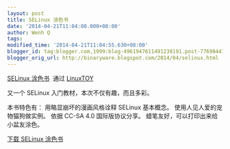 ```yaml
---
layout: post
title: SELinux 涂色书
date: '2014-04-21T11:04:00.000+08:00'
author: Wenh Q
tags:
modified_time: '2014-04-21T11:04:55.630+08:00'
blogger_id: tag:blogger.com,1999:blog-4961947611491238191.post-7769844703275113085
blogger_orig_url: http://binaryware.blogspot.com/2014/04/selinux.html
---
```

[SELinux
涂色书](https://linuxtoy.org/archives/selinux-coloring-book.html)  通过
[LinuxTOY](https://linuxtoy.org/)


又一个 SELinux 入门教材，本次不仅有趣，而且多彩。

本书特色有：
用略显崩坏的漫画风格诠释 SELinux 基本概念。
使用人见人爱的宠物猫狗做实例。
依据 CC-SA 4.0 国际版协议分享。
蜡笔友好，可以打印出来给小盆友涂色。

[下载 SELinux
涂色书](http://blog.linuxgrrl.com/2014/04/16/the-selinux-coloring-book/)
